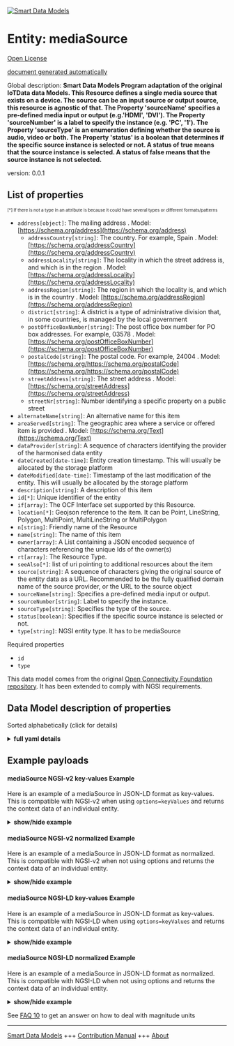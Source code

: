 <!-- 10-Header -->    
[![Smart Data Models](https://smartdatamodels.org/wp-content/uploads/2022/01/SmartDataModels_logo.png "Logo")](https://smartdatamodels.org)    
Entity: mediaSource    
===================<!-- /10-Header -->    
<!-- 15-License -->    
[Open License](https://github.com/smart-data-models//dataModel.OCF/blob/master/mediaSource/LICENSE.md)    
[document generated automatically](https://docs.google.com/presentation/d/e/2PACX-1vTs-Ng5dIAwkg91oTTUdt8ua7woBXhPnwavZ0FxgR8BsAI_Ek3C5q97Nd94HS8KhP-r_quD4H0fgyt3/pub?start=false&loop=false&delayms=3000#slide=id.gb715ace035_0_60)    
<!-- /15-License -->    
<!-- 20-Description -->    
Global description: **Smart Data Models Program adaptation of the original IoTData data Models. This Resource defines a single media source that exists on a device. The source can be an input source or output source, this resource is agnostic of that. The Property 'sourceName' specifies a pre-defined media input or output (e.g.'HDMI', 'DVI'). The Property 'sourceNumber' is a label to specify the instance (e.g. 'PC', '1'). The Property 'sourceType' is an enumeration defining whether the source is audio, video or both. The Property 'status' is a boolean that determines if the specific source instance is selected or not.  A status of true means that the source instance is selected.  A status of false means that the source instance is not selected.**    
version: 0.0.1    
<!-- /20-Description -->    
<!-- 30-PropertiesList -->    
## List of properties    
<sup><sub>[*] If there is not a type in an attribute is because it could have several types or different formats/patterns</sub></sup>    
- `address[object]`: The mailing address  . Model: [https://schema.org/address](https://schema.org/address)	- `addressCountry[string]`: The country. For example, Spain  . Model: [https://schema.org/addressCountry](https://schema.org/addressCountry)    
	- `addressLocality[string]`: The locality in which the street address is, and which is in the region  . Model: [https://schema.org/addressLocality](https://schema.org/addressLocality)    
	- `addressRegion[string]`: The region in which the locality is, and which is in the country  . Model: [https://schema.org/addressRegion](https://schema.org/addressRegion)    
	- `district[string]`: A district is a type of administrative division that, in some countries, is managed by the local government      
	- `postOfficeBoxNumber[string]`: The post office box number for PO box addresses. For example, 03578  . Model: [https://schema.org/postOfficeBoxNumber](https://schema.org/postOfficeBoxNumber)    
	- `postalCode[string]`: The postal code. For example, 24004  . Model: [https://schema.org/https://schema.org/postalCode](https://schema.org/https://schema.org/postalCode)    
	- `streetAddress[string]`: The street address  . Model: [https://schema.org/streetAddress](https://schema.org/streetAddress)    
	- `streetNr[string]`: Number identifying a specific property on a public street      
- `alternateName[string]`: An alternative name for this item  - `areaServed[string]`: The geographic area where a service or offered item is provided  . Model: [https://schema.org/Text](https://schema.org/Text)- `dataProvider[string]`: A sequence of characters identifying the provider of the harmonised data entity  - `dateCreated[date-time]`: Entity creation timestamp. This will usually be allocated by the storage platform  - `dateModified[date-time]`: Timestamp of the last modification of the entity. This will usually be allocated by the storage platform  - `description[string]`: A description of this item  - `id[*]`: Unique identifier of the entity  - `if[array]`: The OCF Interface set supported by this Resource.  - `location[*]`: Geojson reference to the item. It can be Point, LineString, Polygon, MultiPoint, MultiLineString or MultiPolygon  - `n[string]`: Friendly name of the Resource  - `name[string]`: The name of this item  - `owner[array]`: A List containing a JSON encoded sequence of characters referencing the unique Ids of the owner(s)  - `rt[array]`: The Resource Type.  - `seeAlso[*]`: list of uri pointing to additional resources about the item  - `source[string]`: A sequence of characters giving the original source of the entity data as a URL. Recommended to be the fully qualified domain name of the source provider, or the URL to the source object  - `sourceName[string]`: Specifies a pre-defined media input or output.  - `sourceNumber[string]`: Label to specify the instance.  - `sourceType[string]`: Specifies the type of the source.  - `status[boolean]`: Specifies if the specific source instance is selected or not.  - `type[string]`: NGSI entity type. It has to be mediaSource  <!-- /30-PropertiesList -->    
<!-- 35-RequiredProperties -->    
Required properties    
- `id`  - `type`  <!-- /35-RequiredProperties -->    
<!-- 40-RequiredProperties -->    
This data model comes from the original [Open Connectivity Foundation repository](https://github.com/openconnectivityfoundation/IoTDataModels). It has been extended to comply with NGSI requirements.    
<!-- /40-RequiredProperties -->    
<!-- 50-DataModelHeader -->    
## Data Model description of properties    
Sorted alphabetically (click for details)    
<!-- /50-DataModelHeader -->    
<!-- 60-ModelYaml -->    
<details><summary><strong>full yaml details</strong></summary>      
```yaml    
mediaSource:      
  description: 'Smart Data Models Program adaptation of the original IoTData data Models. This Resource defines a single media source that exists on a device. The source can be an input source or output source, this resource is agnostic of that. The Property ''sourceName'' specifies a pre-defined media input or output (e.g.''HDMI'', ''DVI''). The Property ''sourceNumber'' is a label to specify the instance (e.g. ''PC'', ''1''). The Property ''sourceType'' is an enumeration defining whether the source is audio, video or both. The Property ''status'' is a boolean that determines if the specific source instance is selected or not.  A status of true means that the source instance is selected.  A status of false means that the source instance is not selected.'      
  properties:      
    address:      
      description: The mailing address      
      properties:      
        addressCountry:      
          description: 'The country. For example, Spain'      
          type: string      
          x-ngsi:      
            model: https://schema.org/addressCountry      
            type: Property      
        addressLocality:      
          description: 'The locality in which the street address is, and which is in the region'      
          type: string      
          x-ngsi:      
            model: https://schema.org/addressLocality      
            type: Property      
        addressRegion:      
          description: 'The region in which the locality is, and which is in the country'      
          type: string      
          x-ngsi:      
            model: https://schema.org/addressRegion      
            type: Property      
        district:      
          description: 'A district is a type of administrative division that, in some countries, is managed by the local government'      
          type: string      
          x-ngsi:      
            type: Property      
        postOfficeBoxNumber:      
          description: 'The post office box number for PO box addresses. For example, 03578'      
          type: string      
          x-ngsi:      
            model: https://schema.org/postOfficeBoxNumber      
            type: Property      
        postalCode:      
          description: 'The postal code. For example, 24004'      
          type: string      
          x-ngsi:      
            model: https://schema.org/https://schema.org/postalCode      
            type: Property      
        streetAddress:      
          description: The street address      
          type: string      
          x-ngsi:      
            model: https://schema.org/streetAddress      
            type: Property      
        streetNr:      
          description: Number identifying a specific property on a public street      
          type: string      
          x-ngsi:      
            type: Property      
      type: object      
      x-ngsi:      
        model: https://schema.org/address      
        type: Property      
    alternateName:      
      description: An alternative name for this item      
      type: string      
      x-ngsi:      
        type: Property      
    areaServed:      
      description: The geographic area where a service or offered item is provided      
      type: string      
      x-ngsi:      
        model: https://schema.org/Text      
        type: Property      
    dataProvider:      
      description: A sequence of characters identifying the provider of the harmonised data entity      
      type: string      
      x-ngsi:      
        type: Property      
    dateCreated:      
      description: Entity creation timestamp. This will usually be allocated by the storage platform      
      format: date-time      
      type: string      
      x-ngsi:      
        type: Property      
    dateModified:      
      description: Timestamp of the last modification of the entity. This will usually be allocated by the storage platform      
      format: date-time      
      type: string      
      x-ngsi:      
        type: Property      
    description:      
      description: A description of this item      
      type: string      
      x-ngsi:      
        type: Property      
    id:      
      anyOf:      
        - description: Identifier format of any NGSI entity      
          maxLength: 256      
          minLength: 1      
          pattern: ^[\w\-\.\{\}\$\+\*\[\]`|~^@!,:\\]+$      
          type: string      
          x-ngsi:      
            type: Property      
        - description: Identifier format of any NGSI entity      
          format: uri      
          type: string      
          x-ngsi:      
            type: Property      
      description: Unique identifier of the entity      
      x-ngsi:      
        type: Property      
    if:      
      description: The OCF Interface set supported by this Resource.      
      items:      
        enum:      
          - oic.if.a      
          - oic.if.baseline      
        type: string      
      minItems: 2      
      readOnly: true      
      type: array      
      uniqueItems: true      
      x-ngsi:      
        type: Property      
    location:      
      description: 'Geojson reference to the item. It can be Point, LineString, Polygon, MultiPoint, MultiLineString or MultiPolygon'      
      oneOf:      
        - description: Geojson reference to the item. Point      
          properties:      
            bbox:      
              items:      
                type: number      
              minItems: 4      
              type: array      
            coordinates:      
              items:      
                type: number      
              minItems: 2      
              type: array      
            type:      
              enum:      
                - Point      
              type: string      
          required:      
            - type      
            - coordinates      
          title: GeoJSON Point      
          type: object      
          x-ngsi:      
            type: GeoProperty      
        - description: Geojson reference to the item. LineString      
          properties:      
            bbox:      
              items:      
                type: number      
              minItems: 4      
              type: array      
            coordinates:      
              items:      
                items:      
                  type: number      
                minItems: 2      
                type: array      
              minItems: 2      
              type: array      
            type:      
              enum:      
                - LineString      
              type: string      
          required:      
            - type      
            - coordinates      
          title: GeoJSON LineString      
          type: object      
          x-ngsi:      
            type: GeoProperty      
        - description: Geojson reference to the item. Polygon      
          properties:      
            bbox:      
              items:      
                type: number      
              minItems: 4      
              type: array      
            coordinates:      
              items:      
                items:      
                  items:      
                    type: number      
                  minItems: 2      
                  type: array      
                minItems: 4      
                type: array      
              type: array      
            type:      
              enum:      
                - Polygon      
              type: string      
          required:      
            - type      
            - coordinates      
          title: GeoJSON Polygon      
          type: object      
          x-ngsi:      
            type: GeoProperty      
        - description: Geojson reference to the item. MultiPoint      
          properties:      
            bbox:      
              items:      
                type: number      
              minItems: 4      
              type: array      
            coordinates:      
              items:      
                items:      
                  type: number      
                minItems: 2      
                type: array      
              type: array      
            type:      
              enum:      
                - MultiPoint      
              type: string      
          required:      
            - type      
            - coordinates      
          title: GeoJSON MultiPoint      
          type: object      
          x-ngsi:      
            type: GeoProperty      
        - description: Geojson reference to the item. MultiLineString      
          properties:      
            bbox:      
              items:      
                type: number      
              minItems: 4      
              type: array      
            coordinates:      
              items:      
                items:      
                  items:      
                    type: number      
                  minItems: 2      
                  type: array      
                minItems: 2      
                type: array      
              type: array      
            type:      
              enum:      
                - MultiLineString      
              type: string      
          required:      
            - type      
            - coordinates      
          title: GeoJSON MultiLineString      
          type: object      
          x-ngsi:      
            type: GeoProperty      
        - description: Geojson reference to the item. MultiLineString      
          properties:      
            bbox:      
              items:      
                type: number      
              minItems: 4      
              type: array      
            coordinates:      
              items:      
                items:      
                  items:      
                    items:      
                      type: number      
                    minItems: 2      
                    type: array      
                  minItems: 4      
                  type: array      
                type: array      
              type: array      
            type:      
              enum:      
                - MultiPolygon      
              type: string      
          required:      
            - type      
            - coordinates      
          title: GeoJSON MultiPolygon      
          type: object      
          x-ngsi:      
            type: GeoProperty      
      x-ngsi:      
        type: GeoProperty      
    n:      
      description: Friendly name of the Resource      
      maxLength: 64      
      readOnly: true      
      type: string      
      x-ngsi:      
        type: Property      
    name:      
      description: The name of this item      
      type: string      
      x-ngsi:      
        type: Property      
    owner:      
      description: A List containing a JSON encoded sequence of characters referencing the unique Ids of the owner(s)      
      items:      
        anyOf:      
          - description: Identifier format of any NGSI entity      
            maxLength: 256      
            minLength: 1      
            pattern: ^[\w\-\.\{\}\$\+\*\[\]`|~^@!,:\\]+$      
            type: string      
            x-ngsi:      
              type: Property      
          - description: Identifier format of any NGSI entity      
            format: uri      
            type: string      
            x-ngsi:      
              type: Property      
        description: Unique identifier of the entity      
        x-ngsi:      
          type: Property      
      type: array      
      x-ngsi:      
        type: Property      
    rt:      
      description: The Resource Type.      
      items:      
        enum:      
          - oic.r.mediasource      
        maxLength: 64      
        type: string      
      minItems: 1      
      readOnly: true      
      type: array      
      uniqueItems: true      
      x-ngsi:      
        type: Property      
    seeAlso:      
      description: list of uri pointing to additional resources about the item      
      oneOf:      
        - items:      
            format: uri      
            type: string      
          minItems: 1      
          type: array      
        - format: uri      
          type: string      
      x-ngsi:      
        type: Property      
    source:      
      description: 'A sequence of characters giving the original source of the entity data as a URL. Recommended to be the fully qualified domain name of the source provider, or the URL to the source object'      
      type: string      
      x-ngsi:      
        type: Property      
    sourceName:      
      description: Specifies a pre-defined media input or output.      
      type: string      
      x-ngsi:      
        type: Property      
    sourceNumber:      
      description: Label to specify the instance.      
      type: string      
      x-ngsi:      
        type: Property      
    sourceType:      
      description: Specifies the type of the source.      
      enum:      
        - audioOnly      
        - videoOnly      
        - audioPlusVideo      
      readOnly: true      
      type: string      
      x-ngsi:      
        type: Property      
    status:      
      description: Specifies if the specific source instance is selected or not.      
      type: boolean      
      x-ngsi:      
        type: Property      
    type:      
      description: NGSI entity type. It has to be mediaSource      
      enum:      
        - mediaSource      
      type: string      
      x-ngsi:      
        type: Property      
  required:      
    - id      
    - type      
  type: object      
  x-derived-from: https://github.com/OpenInterConnect/IoTDataModels/blob/master/mediaSourceResURI.swagger.json      
  x-disclaimer: 'Redistribution and use in source and binary forms, with or without modification, are permitted  provided that the license conditions are met. Copyleft (c) 2022 Contributors to Smart Data Models Program'      
  x-license-url: https://github.com/smart-data-models/dataModel.OCF/blob/master/mediaSource/LICENSE.md      
  x-model-schema: https://smart-data-models.github.io/dataModel.IoTDataModels/mediaSource/schema.json      
  x-model-tags: OCF      
  x-version: 0.0.1      
```    
</details>      
<!-- /60-ModelYaml -->    
<!-- 70-MiddleNotes -->    
<!-- /70-MiddleNotes -->    
<!-- 80-Examples -->    
## Example payloads      
#### mediaSource NGSI-v2 key-values Example      
Here is an example of a mediaSource in JSON-LD format as key-values. This is compatible with NGSI-v2 when  using `options=keyValues` and returns the context data of an individual entity.    
<details><summary><strong>show/hide example</strong></summary>      
```json  
{  
  "id": "urn:ngsi-ld:mediaSource:id:LJAC:84422647",  
  "dateCreated": "2002-02-03T14:43:20Z",  
  "dateModified": "2006-02-11T14:03:31Z",  
  "source": "Institution research bad ",  
  "name": "Probably yours",  
  "alternateName": "Coach have school join hour. Nothing affect d",  
  "description": "Knowledge large close new election within reduce. News eye majority.",  
  "dataProvider": "We morning easy although rich. Under save have southern one most. Know why ball attention responsibility da",  
  "owner": [  
    "urn:ngsi-ld:mediaSource:items:TLEL:58779962",  
    "urn:ngsi-ld:mediaSource:items:REDI:91656547"  
  ],  
  "seeAlso": [  
    "urn:ngsi-ld:mediaSource:items:AJGB:26743605"  
  ],  
  "location": {  
    "type": "Point",  
    "coordinates": [  
      67.4900935,  
      -69.768952  
    ]  
  },  
  "address": {  
    "streetAddress": "Summer fi",  
    "addressLocality": "Network movie successful join carry result amount. Often mouth throw wear hit car technolo",  
    "addressRegion": "Crime both beat leader today issue personal area. Stock heart industry allow cover price within. Seat reduce attention language push image each six.",  
    "addressCountry": "Animal them involve others home sense after. Occur page minute.",  
    "postalCode": "Discuss sure avoid pretty building season. Available health them throw present. Even blue young city leave anything.",  
    "postOfficeBoxNumber": "May which writer need sell follow. Reason first thank represent drive. Parent consumer north adult list standard head.",  
    "streetNr": "Fall seat evening beautiful image. Other where suggest right break. Whether check mission draw go lose.",  
    "district": "Turn its part Republican resource baby memory. Table meet serve shoulder. Box film film meet drug stuff."  
  },  
  "areaServed": "Act camera human. Onto tax vote on. Keep suggest mother war able college door.",  
  "rt": [  
    "oic.r.mediasource"  
  ],  
  "status": true,  
  "sourceType": "audioPlusVideo",  
  "sourceName": "Finally during country operation task time attorney those. Reality account future never manager.",  
  "sourceNumber": "Help government clearly alone.",  
  "n": "Doctor meet though. Adult voice large oil communit",  
  "if": [  
    "oic.if.baseline",  
    "oic.if.a"  
  ],  
  "type": "mediaSource"  
}  
```  
</details>    
#### mediaSource NGSI-v2 normalized Example      
Here is an example of a mediaSource in JSON-LD format as normalized. This is compatible with NGSI-v2 when not using options and returns the context data of an individual entity.    
<details><summary><strong>show/hide example</strong></summary>      
```json  
{  
  "id": "urn:ngsi-ld:mediaSource:id:LJAC:84422647",  
  "dateCreated": {  
    "type": "DateTime",  
    "value": "2002-02-03T14:43:20Z"  
  },  
  "dateModified": {  
    "type": "DateTime",  
    "value": "2006-02-11T14:03:31Z"  
  },  
  "source": {  
    "type": "Text",  
    "value": "Institution research bad "  
  },  
  "name": {  
    "type": "Text",  
    "value": "Probably yours"  
  },  
  "alternateName": {  
    "type": "Text",  
    "value": "Coach have school join hour. Nothing affect d"  
  },  
  "description": {  
    "type": "Text",  
    "value": "Knowledge large close new election within reduce. News eye majority."  
  },  
  "dataProvider": {  
    "type": "Text",  
    "value": "We morning easy although rich. Under save have southern one most. Know why ball attention responsibility da"  
  },  
  "owner": {  
    "type": "StructuredValue",  
    "value": [  
      "urn:ngsi-ld:mediaSource:items:TLEL:58779962",  
      "urn:ngsi-ld:mediaSource:items:REDI:91656547"  
    ]  
  },  
  "seeAlso": {  
    "type": "StructuredValue",  
    "value": [  
      "urn:ngsi-ld:mediaSource:items:AJGB:26743605"  
    ]  
  },  
  "location": {  
    "type": "geo:json",  
    "value": {  
      "type": "Point",  
      "coordinates": [  
        67.4900935,  
        -69.768952  
      ]  
    }  
  },  
  "address": {  
    "type": "StructuredValue",  
    "value": {  
      "streetAddress": "Summer fi",  
      "addressLocality": "Network movie successful join carry result amount. Often mouth throw wear hit car technolo",  
      "addressRegion": "Crime both beat leader today issue personal area. Stock heart industry allow cover price within. Seat reduce attention language push image each six.",  
      "addressCountry": "Animal them involve others home sense after. Occur page minute.",  
      "postalCode": "Discuss sure avoid pretty building season. Available health them throw present. Even blue young city leave anything.",  
      "postOfficeBoxNumber": "May which writer need sell follow. Reason first thank represent drive. Parent consumer north adult list standard head.",  
      "streetNr": "Fall seat evening beautiful image. Other where suggest right break. Whether check mission draw go lose.",  
      "district": "Turn its part Republican resource baby memory. Table meet serve shoulder. Box film film meet drug stuff."  
    }  
  },  
  "areaServed": {  
    "type": "Text",  
    "value": "Act camera human. Onto tax vote on. Keep suggest mother war able college door."  
  },  
  "rt": {  
    "type": "StructuredValue",  
    "value": [  
      "oic.r.mediasource"  
    ]  
  },  
  "status": {  
    "type": "Boolean",  
    "value": true  
  },  
  "sourceType": {  
    "type": "Text",  
    "value": "audioPlusVideo"  
  },  
  "sourceName": {  
    "type": "Text",  
    "value": "Finally during country operation task time attorney those. Reality account future never manager."  
  },  
  "sourceNumber": {  
    "type": "Text",  
    "value": "Help government clearly alone."  
  },  
  "n": {  
    "type": "Text",  
    "value": "Doctor meet though. Adult voice large oil communit"  
  },  
  "if": {  
    "type": "StructuredValue",  
    "value": [  
      "oic.if.baseline",  
      "oic.if.a"  
    ]  
  },  
  "type": "mediaSource"  
}  
```  
</details>    
#### mediaSource NGSI-LD key-values Example      
Here is an example of a mediaSource in JSON-LD format as key-values. This is compatible with NGSI-LD when  using `options=keyValues` and returns the context data of an individual entity.    
<details><summary><strong>show/hide example</strong></summary>      
```json  
{  
  "id": "urn:ngsi-ld:mediaSource:id:LJAC:84422647",  
  "dateCreated": "2002-02-03T14:43:20Z",  
  "dateModified": "2006-02-11T14:03:31Z",  
  "source": "Institution research bad ",  
  "name": "Probably yours",  
  "alternateName": "Coach have school join hour. Nothing affect d",  
  "description": "Knowledge large close new election within reduce. News eye majority.",  
  "dataProvider": "We morning easy although rich. Under save have southern one most. Know why ball attention responsibility da",  
  "owner": [  
    "urn:ngsi-ld:mediaSource:items:TLEL:58779962",  
    "urn:ngsi-ld:mediaSource:items:REDI:91656547"  
  ],  
  "seeAlso": [  
    "urn:ngsi-ld:mediaSource:items:AJGB:26743605"  
  ],  
  "location": {  
    "type": "Point",  
    "coordinates": [  
      67.4900935,  
      -69.768952  
    ]  
  },  
  "address": {  
    "streetAddress": "Summer fi",  
    "addressLocality": "Network movie successful join carry result amount. Often mouth throw wear hit car technolo",  
    "addressRegion": "Crime both beat leader today issue personal area. Stock heart industry allow cover price within. Seat reduce attention language push image each six.",  
    "addressCountry": "Animal them involve others home sense after. Occur page minute.",  
    "postalCode": "Discuss sure avoid pretty building season. Available health them throw present. Even blue young city leave anything.",  
    "postOfficeBoxNumber": "May which writer need sell follow. Reason first thank represent drive. Parent consumer north adult list standard head.",  
    "streetNr": "Fall seat evening beautiful image. Other where suggest right break. Whether check mission draw go lose.",  
    "district": "Turn its part Republican resource baby memory. Table meet serve shoulder. Box film film meet drug stuff."  
  },  
  "areaServed": "Act camera human. Onto tax vote on. Keep suggest mother war able college door.",  
  "rt": [  
    "oic.r.mediasource"  
  ],  
  "status": true,  
  "sourceType": "audioPlusVideo",  
  "sourceName": "Finally during country operation task time attorney those. Reality account future never manager.",  
  "sourceNumber": "Help government clearly alone.",  
  "n": "Doctor meet though. Adult voice large oil communit",  
  "if": [  
    "oic.if.baseline",  
    "oic.if.a"  
  ],  
  "type": "mediaSource",  
  "@context": [  
    "https://smartdatamodels.org/context.jsonld"  
  ]  
}  
```  
</details>    
#### mediaSource NGSI-LD normalized Example      
Here is an example of a mediaSource in JSON-LD format as normalized. This is compatible with NGSI-LD when not using options and returns the context data of an individual entity.    
<details><summary><strong>show/hide example</strong></summary>      
```json  
{  
    "id": "urn:ngsi-ld:mediaSource:id:LJAC:84422647",  
    "dateCreated": {  
        "type": "Property",  
        "value": {  
            "@type": "DateTime",  
            "@value": "2002-02-03T14:43:20Z"  
        }  
    },  
    "dateModified": {  
        "type": "Property",  
        "value": {  
            "@type": "DateTime",  
            "@value": "2006-02-11T14:03:31Z"  
        }  
    },  
    "source": {  
        "type": "Property",  
        "value": "Institution research bad "  
    },  
    "name": {  
        "type": "Property",  
        "value": "Probably yours"  
    },  
    "alternateName": {  
        "type": "Property",  
        "value": "Coach have school join hour. Nothing affect d"  
    },  
    "description": {  
        "type": "Property",  
        "value": "Knowledge large close new election within reduce. News eye majority."  
    },  
    "dataProvider": {  
        "type": "Property",  
        "value": "We morning easy although rich. Under save have southern one most. Know why ball attention responsibility da"  
    },  
    "owner": {  
        "type": "Property",  
        "value": [  
            "urn:ngsi-ld:mediaSource:items:TLEL:58779962",  
            "urn:ngsi-ld:mediaSource:items:REDI:91656547"  
        ]  
    },  
    "seeAlso": {  
        "type": "Property",  
        "value": [  
            "urn:ngsi-ld:mediaSource:items:AJGB:26743605"  
        ]  
    },  
    "location": {  
        "type": "GeoProperty",  
        "value": {  
            "type": "Point",  
            "coordinates": [  
                67.4900935,  
                -69.768952  
            ]  
        }  
    },  
    "address": {  
        "type": "Property",  
        "value": {  
            "streetAddress": "Summer fi",  
            "addressLocality": "Network movie successful join carry result amount. Often mouth throw wear hit car technolo",  
            "addressRegion": "Crime both beat leader today issue personal area. Stock heart industry allow cover price within. Seat reduce attention language push image each six.",  
            "addressCountry": "Animal them involve others home sense after. Occur page minute.",  
            "postalCode": "Discuss sure avoid pretty building season. Available health them throw present. Even blue young city leave anything.",  
            "postOfficeBoxNumber": "May which writer need sell follow. Reason first thank represent drive. Parent consumer north adult list standard head.",  
            "streetNr": "Fall seat evening beautiful image. Other where suggest right break. Whether check mission draw go lose.",  
            "district": "Turn its part Republican resource baby memory. Table meet serve shoulder. Box film film meet drug stuff."  
        }  
    },  
    "areaServed": {  
        "type": "Property",  
        "value": "Act camera human. Onto tax vote on. Keep suggest mother war able college door."  
    },  
    "rt": {  
        "type": "Property",  
        "value": [  
            "oic.r.mediasource"  
        ]  
    },  
    "status": {  
        "type": "Property",  
        "value": true  
    },  
    "sourceType": {  
        "type": "Property",  
        "value": "audioPlusVideo"  
    },  
    "sourceName": {  
        "type": "Property",  
        "value": "Finally during country operation task time attorney those. Reality account future never manager."  
    },  
    "sourceNumber": {  
        "type": "Property",  
        "value": "Help government clearly alone."  
    },  
    "n": {  
        "type": "Property",  
        "value": "Doctor meet though. Adult voice large oil communit"  
    },  
    "if": {  
        "type": "Property",  
        "value": [  
            "oic.if.baseline",  
            "oic.if.a"  
        ]  
    },  
    "type": "mediaSource",  
    "@context": [  
        "https://smartdatamodels.org/context.jsonld"  
    ]  
}  
```  
</details><!-- /80-Examples -->    
<!-- 90-FooterNotes -->    
<!-- /90-FooterNotes -->    
<!-- 95-Units -->    
See [FAQ 10](https://smartdatamodels.org/index.php/faqs/) to get an answer on how to deal with magnitude units    
<!-- /95-Units -->    
<!-- 97-LastFooter -->    
---    
[Smart Data Models](https://smartdatamodels.org) +++ [Contribution Manual](https://bit.ly/contribution_manual) +++ [About](https://bit.ly/Introduction_SDM)<!-- /97-LastFooter -->    
